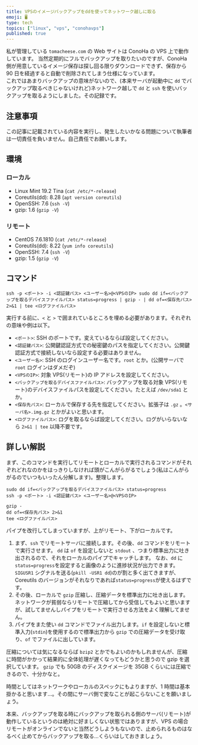 ```yaml
---
title: VPSのイメージバックアップをddを使ってネットワーク越しに取る
emoji: 🖥️
type: tech
topics: ["linux", "vps", "conohavps"]
published: true
---
```


私が管理している `tomacheese.com` の Web サイトは ConoHa の VPS 上で動作しています。
当然定期的にフルでバックアップを取りたいのですが、ConoHa 側が用意しているイメージ保存は探し回る限りダウンロードできず、保存から 90 日を経過すると自動で削除されてしまう仕様になっています。  
これではあまりバックアップの意味がないので、(本来サーバが起動中に `dd` でバックアップ取るべきじゃないけれど)ネットワーク越しで `dd` と `ssh` を使いバックアップを取るようにしました。その記録です。

## 注意事項

この記事に記載されている内容を実行し、発生したいかなる問題について執筆者は一切責任を負いません。自己責任でお願いします。

## 環境

### ローカル

- Linux Mint 19.2 Tina (`cat /etc/*-release`)
- Coreutils(dd): 8.28 (`apt version coreutils`)
- OpenSSH: 7.6 (`ssh -V`)
- gzip: 1.6 (`gzip -V`)

### リモート

- CentOS 7.6.1810 (`cat /etc/*-release`)
- Coreutils(dd): 8.22 (`yum info coreutils`)
- OpenSSH: 7.4 (`ssh -V`)
- gzip: 1.5 (`gzip -V`)

## コマンド

```shell
ssh -p <ポート> -i <認証鍵パス> <ユーザー名>@<VPSのIP> sudo dd if=<バックアップを取るデバイスファイルパス> status=progress | gzip - | dd of=<保存先パス> 2>&1 | tee <ログファイルパス>
```

実行する前に、`<` と `>` で囲まれているところを埋める必要があります。それぞれの意味や例は以下。

- `<ポート>`: SSH のポートです。変えているならば設定してください。
- `<認証鍵パス>`: 公開鍵認証方式での秘密鍵のパスを指定してください。公開鍵認証方式で接続しないなら設定する必要はありません。
- `<ユーザー名>`: SSH のログインユーザー名です。`root` とか。(公開サーバで `root` ログインはダメだぞ)
- `<VPSのIP>`: 対象 VPS(リモート)の IP アドレスを設定してください。
- `<バックアップを取るデバイスファイルパス>`: バックアップを取る対象 VPS(リモート)のデバイスファイルパスを設定してください。たとえば `/dev/sda1` とか。
- `<保存先パス>`: ローカルで保存する先を指定してください。拡張子は `.gz` 。`<サーバ名>.img.gz` とかがよいと思います。
- `<ログファイルパス>`: ログを取るならば設定してください。ログがいらないなら `2>&1 | tee` 以降不要です。

## 詳しい解説

まず、このコマンドを実行してリモートとローカルで実行されるコマンドがそれぞれどれなのかをはっきりしなければ頭がこんがらがるでしょう(私はこんがらがるのでいつもいったん分解します)。整理します。

```shell
sudo dd if=<バックアップを取るデバイスファイルパス> status=progress
ssh -p <ポート> -i <認証鍵パス> <ユーザー名>@<VPSのIP>

gzip -
dd of=<保存先パス> 2>&1
tee <ログファイルパス>
```

パイプを改行してしまっていますが、上がリモート、下がローカルです。

1. まず、`ssh` でリモートサーバに接続します。その後、`dd` コマンドをリモートで実行させます。
   `dd` は `of` を設定しないと `stdout` 、つまり標準出力に吐き出されるので、それをローカルのパイプでキャッチします。
   なお、`dd` に`status=progress`を設定すると画像のように進捗状況が出力できます。`SIGUSR1` シグナルを送る(`pkill -USR1 dd`)のが割と多く出てきますが、Coreutils のバージョンがそれなりであれば`status=progress`が使えるはずです。
2. その後、ローカルで `gzip` 圧縮し、圧縮データを標準出力に吐き出します。ネットワークが貧弱ならリモートで圧縮してから受信してもよいと思いますが、試してませんしパイプをリモートで実行させる方法をよく理解してません。
3. パイプをまた使い `dd` コマンドでファイル出力します。`if` を設定しないと標準入力(`stdin`)を使用するので標準出力から `gzip` での圧縮データを受け取り、`of` でファイルに出しています。

圧縮については気になるならば `bzip2` とかでもよいのかもしれませんが、圧縮に時間がかかって結果的に全体処理が遅くなってもどうかと思うので gzip を選択しています。
`gzip` でも 50GB のディスクイメージを 35GB くらいには圧縮できるので、十分かなと。

時間としてはネットワークやローカルのスペックにもよりますが、1 時間は基本掛かると思います…。その間にサーバ側で変なことが起こらないことを願いましょう。

本来、バックアップを取る時にバックアップを取られる側のサーバ(リモート)が動作しているというのは絶対に好ましくない状態ではありますが、VPS の場合リモートがオンラインでないと当然どうしようもないので、止められるものはなるべく止めてからバックアップを取る…くらいはしておきましょう。
